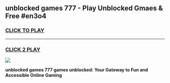 
## unblocked games 777 - Play Unblocked Gmaes & Free #en3o4
<h3>
<a href="https://news.freeplayer.one?title=unblocked_games_777&ref=03M">CLICK TO PLAY</a></h3>
<hr>

<h3>
<a href="https://news.freeplayer.one?title=unblocked_games_777&ref=03M">CLICK 2 PLAY</a>
  
</h3>

<a href="https://news.freeplayer.one?title=unblocked_games_777&ref=03M"><img src="https://clearcache.store/games.png"></a>


**unblocked games 777 games unblocked: Your Gateway to Fun and Accessible Online Gaming**

